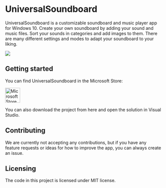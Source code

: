 # UniversalSoundboard

UniversalSoundboard is a customizable soundboard and music player app for Windows 10.
Create your own soundboard by adding your sound and music files. Sort your sounds in categories and add images to them. There are many different settings and modes to adapt your soundboard to your liking.

![](https://am3pap001files.storage.live.com/y4mQdMQL0OarwR-F_XKep45Y7iVqW_PuqcsJyPkOSf9y6HSMiZ-xF4vgBItz_qro-YXRYowKhI06wrThf1TQcyqoB2JdwzRtcpHhcZkuONS02ULHLYsnRs5kRbeiIvJ2_iN9RfCJlc1eUoFQaHBAgxbKOgGP6Mduzw573vbLJ3U1szv6HcRVFoRrIvXpjUvqpUk?width=1920&height=1080&cropmode=none)

## Getting started

You can find UniversalSoundboard in the Microsoft Store:

<a href='//www.microsoft.com/store/apps/9nblggh51005?cid=storebadge&ocid=badge'><img src='https://dav-apps.tech/assets/images/MicrosoftStoreBadge.jpg' alt='Microsoft Store badge' height="48" /></a>

You can also download the project from here and open the solution in Visual Studio.

## Contributing

We are currently not accepting any contributions, but if you have any feature requests or ideas for how to improve the app, you can always create an issue.

## Licensing

The code in this project is licensed under MIT license.
